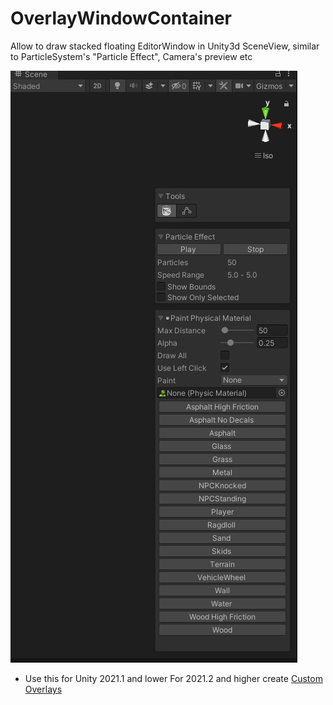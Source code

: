 # OverlayWindowContainer
Allow to draw stacked floating EditorWindow in Unity3d SceneView, similar to ParticleSystem's "Particle Effect", Camera's preview etc

![](https://github.com/mitay-walle/OverlayWindowContainer/blob/main/preview.png)

- Use this for Unity 2021.1 and lower
For 2021.2 and higher create [Custom Overlays](https://docs.unity3d.com/6000.0/Documentation/Manual/overlays-custom.html)
